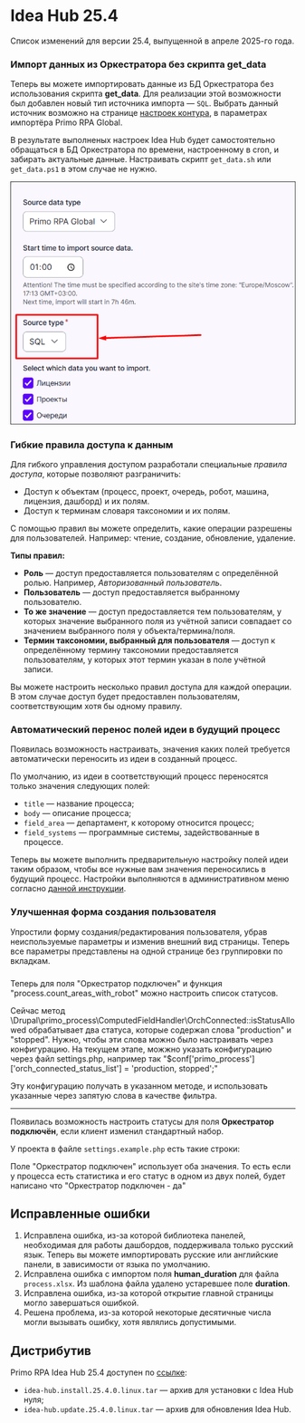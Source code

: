# Idea Hub 25.4

Список изменений для версии 25.4, выпущенной в апреле 2025-го года.


### Импорт данных из Оркестратора без скрипта get_data

Теперь вы можете импортировать данные из БД Оркестратора без использования скрипта **get_data**. Для реализации этой возможности был добавлен новый тип источника импорта — `SQL`. Выбрать данный источник возможно на странице [настроек контура](https://docs.primo-rpa.ru/ru/idea-hub/installation/initial-setup/environments), в параметрах импортёра Primo RPA Global.

В результате выполненых настроек Idea Hub будет самостоятельно обращаться в БД Оркестратора по времени, настроенному в cron, и забирать актуальные данные. Настраивать скрипт `get_data.sh` или `get_data.ps1` в этом случае не нужно.

![](<../../release-notes/resources/idea-hub/25-4/sql-importer.png>)


### Гибкие правила доступа к данным

Для гибкого управления доступом разработали специальные *правила доступа*, которые позволяют разграничить:
* Доступ к объектам (процесс, проект, очередь, робот, машина, лицензия, дашборд) и их полям. 
* Доступ к терминам словаря таксономии и их полям.

С помощью правил вы можете определить, какие операции разрешены для пользователей. Например: чтение, создание, обновление, удаление.

**Типы правил:**
* **Роль** — доступ предоставляется пользователям с определённой ролью. Например, *Авторизованный пользователь*.
* **Пользователь** — доступ предоставляется выбранному пользователю.
* **То же значение** — доступ предоставляется тем пользователям, у которых значение выбранного поля из учётной записи совпадает со значением выбранного поля у объекта/термина/поля. 
* **Термин таксономии, выбранный для пользователя** — доступ к определённому термину таксономии предоставляется пользователям, у которых этот термин указан в поле учётной записи.

Вы можете настроить несколько правил доступа для каждой операции. В этом случае доступ будет предоставлен пользователям, соответствующим хотя бы одному правилу.

### Автоматический перенос полей идеи в будущий процесс

Появилась возможность настраивать, значения каких полей требуется автоматически переносить из идеи в созданный процесс.

По умолчанию, из идеи в соответствующий процесс переносятся только значения следующих полей:
* `title` ​— название процесса;
* `body` ​— описание процесса;
* `field_area` ​— департамент, к которому относится процесс;
* `field_systems` ​— программные системы, задействованные в процессе.

Теперь вы можете выполнить предварительную настройку полей идеи таким образом, чтобы все нужные вам значения переносились в будущий процесс. Настройки выполняются в административном меню согласно [данной инструкции](https://github.com/PrimoRPA/Docs.Rus/blob/2266-%D0%B8%D0%B7%D0%BC%D0%B5%D0%BD%D0%B5%D0%BD%D0%B8%D1%8F-%D0%B2-%D0%B4%D0%BE%D0%BA%D1%83%D0%BC%D0%B5%D0%BD%D1%82%D0%B0%D1%86%D0%B8%D0%B8-%D0%B4%D0%BB%D1%8F-%D1%80%D0%B5%D0%BB%D0%B8%D0%B7%D0%B0-ih-254/idea-hub/admin/structure/webform.md).


### Улучшенная форма создания пользователя

Упростили форму создания/редактирования пользователя, убрав неиспользуемые параметры и изменив внешний вид страницы. Теперь все параметры представлены на одной странице без группировки по вкладкам.

###

Теперь для поля "Оркестратор подключен" и функция "process.count_areas_with_robot" можно настроить список статусов.

Сейчас метод \Drupal\primo_process\ComputedFieldHandler\OrchConnected::isStatusAllowed обрабатывает два статуса, которые содержаn слова "production" и "stopped". Нужно, чтобы эти слова можно было настраивать через конфигурацию. На текущем этапе, можжно указать конфигурацию через файл settings.php, например так "$conf['primo_process']['orch_connected_status_list'] = 'production, stopped';"

Эту конфигурацию получать в указанном методе, и использовать указанные через запятую слова в качестве фильтра.

--------
Появилась возможность настроить статусы для поля **Оркестратор подключён**, если клиент изменил стандартный набор.

У проекта в файле `settings.example.php` есть такие строки:

Поле "Оркестратор подключен" использует оба значения. То есть если у процесса есть статистика и его статус в одном из двух полей, будет написано что "Оркестратор подключен - да"



## Исправленные ошибки

1. Исправлена ошибка, из-за которой библиотека панелей, необходимая для работы дашбордов, поддерживала только русский язык. Теперь вы можете импортировать русские или английские панели, в зависимости от языка по умолчанию.
1. Исправлена ошибка с импортом поля **human_duration** для файла `process.xlsx`. Из шаблона файла удалено устаревшее поле **duration**.
1. Исправлена ошибка, из-за которой открытие главной страницы могло завершаться ошибкой.
1. Решена проблема, из-за которой некоторые десятичные числа могли вызывать ошибку, хотя являлись допустимыми.


## Дистрибутив
 Primo RPA Idea Hub 25.4 доступен по [ссылке](https://disk.primo-rpa.ru/index.php/s/t9BHBjR6PP06Yax?path=%2FRelease%2FIdeaHub):
* `idea-hub.install.25.4.0.linux.tar` — архив для установки с Idea Hub нуля;
* `idea-hub.update.25.4.0.linux.tar` — архив для обновления Idea Hub.
